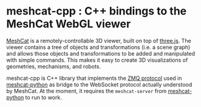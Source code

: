 # meshcat-cpp : C++ bindings to the MeshCat WebGL viewer

[MeshCat](https://github.com/rdeits/meshcat) is a remotely-controllable 3D viewer, built on top of [three.js](https://threejs.org/). The viewer contains a tree of objects and transformations (i.e. a scene graph) and allows those objects and transformations to be added and manipulated with simple commands. This makes it easy to create 3D visualizations of geometries, mechanisms, and robots. 

meshcat-cpp is C++ library that implements the [ZMQ protocol](https://github.com/rdeits/meshcat-python#protocol) used in [meshcat-python](https://github.com/rdeits/meshcat-python) as bridge to the WebSocket protocol actually understood by MeshCat. At the moment, it requires the `meshcat-server` from [meshcat-python](https://github.com/rdeits/meshcat-python) to run to work. 
